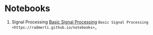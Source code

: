 # Notebooks

1. Signal Processing
    [Basic Signal Processing](https://radmerti.github.io/notebooks "Basic")
    `Basic Signal Processing <https://radmerti.github.io/notebooks>`_
